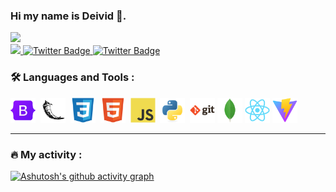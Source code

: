 ### Hi my name is Deivid 👋.

<div id="header" align="">
  <img src="https://media.giphy.com/media/yALcFbrKshfoY/giphy.gif" width="315" heigt="600"/>
</div>

<div id="badges">
  <a href="https://www.linkedin.com/in/deivid-edwuar-bautista-ocampo-20150328a/">
    <img src="https://img.shields.io/badge/LinkedIn-0077B5?style=for-the-badge&logo=linkedin&logoColor=white"/>
  </a>
  <a href="https://codepen.io/Deivib-BauTista">
    <img src="https://img.shields.io/badge/Codepen-black?style=for-the-badge&logo=codepen&logoColor=white" alt="Twitter Badge"/>
  </a>
  <a href="mailto:debautistaocampo@gmail.com">
    <img src="https://img.shields.io/badge/Gmail-red?style=for-the-badge&logo=gmail&logoColor=white" alt="Twitter Badge"/>
  </a>
</div>

### :hammer_and_wrench: Languages and Tools :
<div>
  <img src="https://github.com/devicons/devicon/blob/master/icons/bootstrap/bootstrap-original.svg" title="BOOTSTRAP" alt="Bootstrap" width="40" height="40"/>&nbsp;
  <img src="https://github.com/devicons/devicon/blob/master/icons/flask/flask-original.svg" title="FLASK" alt="Flask" width="40" height="40"/>&nbsp;
  <img src="https://github.com/devicons/devicon/blob/master/icons/css3/css3-original.svg"  title="CSS3" alt="CSS" width="40" height="40"/>&nbsp;
  <img src="https://github.com/devicons/devicon/blob/master/icons/html5/html5-original.svg" title="HTML5" alt="HTML" width="40" height="40"/>&nbsp;
  <img src="https://github.com/devicons/devicon/blob/master/icons/javascript/javascript-original.svg" title="JavaScript" alt="JavaScript" width="40" height="40"/>&nbsp;
  <img src="https://github.com/devicons/devicon/blob/master/icons/python/python-original.svg" title="PYTHON" alt="Python" width="40" height="40"/>&nbsp;
  <img src="https://github.com/devicons/devicon/blob/master/icons/git/git-original-wordmark.svg" title="Git" **alt="Git" width="40" height="40"/>
  <img src="https://github.com/devicons/devicon/blob/master/icons/mongodb/mongodb-original.svg"  title="MongoDB" **alt="MongoDB" width="40" height="40"/>
  <img src="https://github.com/devicons/devicon/blob/master/icons/react/react-original.svg"  title="REACT" **alt="REACT" width="40" height="40"/>
  <img src="https://github.com/devicons/devicon/blob/master/icons/vitejs/vitejs-original.svg"  title="VITE" **alt="VITE" width="40" height="40"/>

  <!--
  <img src="https://github.com/devicons/devicon/blob/master/icons/php/php-original.svg" title="PHP" alt="PHP" width="40" height="40"/>&nbsp;
  <img src="https://github.com/devicons/devicon/blob/master/icons/cplusplus/cplusplus-original.svg" title="C++" alt="C++" width="40" height="40"/>&nbsp;
  <img src="https://github.com/devicons/devicon/blob/master/icons/visualstudio/visualstudio-plain.svg" title="VISUALSTUDIO" alt="visualstudio" width="40" height="40"/>&nbsp;
  -->
  
</div>

---

### :fire: My activity :
[![Ashutosh's github activity graph](https://github-readme-activity-graph.vercel.app/graph?username=deividbautista&bg_color=1F222E&color=ffffff&line=BA76FD&point=FFFFFF&area=true&hide_border=true)](https://github.com/ashutosh00710/github-readme-activity-graph)

###

 
 
<!--
**deividbautista/deividbautista** is a ✨ _special_ ✨ repository because its `README.md` (this file) appears on your GitHub profile :3.
---

